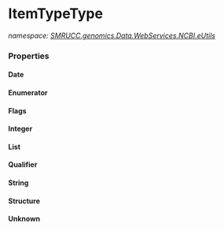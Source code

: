 ﻿# ItemTypeType
_namespace: [SMRUCC.genomics.Data.WebServices.NCBI.eUtils](./index.md)_






### Properties

#### Date

#### Enumerator

#### Flags

#### Integer

#### List

#### Qualifier

#### String

#### Structure

#### Unknown


